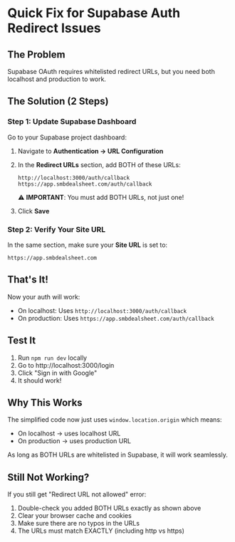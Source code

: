# Quick Fix for Supabase Auth Redirect Issues

## The Problem
Supabase OAuth requires whitelisted redirect URLs, but you need both localhost and production to work.

## The Solution (2 Steps)

### Step 1: Update Supabase Dashboard
Go to your Supabase project dashboard:
1. Navigate to **Authentication → URL Configuration**
2. In the **Redirect URLs** section, add BOTH of these URLs:
   ```
   http://localhost:3000/auth/callback
   https://app.smbdealsheet.com/auth/callback
   ```
   
   ⚠️ **IMPORTANT**: You must add BOTH URLs, not just one!

3. Click **Save**

### Step 2: Verify Your Site URL
In the same section, make sure your **Site URL** is set to:
```
https://app.smbdealsheet.com
```

## That's It!

Now your auth will work:
- On localhost: Uses `http://localhost:3000/auth/callback`
- On production: Uses `https://app.smbdealsheet.com/auth/callback`

## Test It
1. Run `npm run dev` locally
2. Go to http://localhost:3000/login
3. Click "Sign in with Google"
4. It should work!

## Why This Works
The simplified code now just uses `window.location.origin` which means:
- On localhost → uses localhost URL
- On production → uses production URL

As long as BOTH URLs are whitelisted in Supabase, it will work seamlessly.

## Still Not Working?
If you still get "Redirect URL not allowed" error:
1. Double-check you added BOTH URLs exactly as shown above
2. Clear your browser cache and cookies
3. Make sure there are no typos in the URLs
4. The URLs must match EXACTLY (including http vs https)
